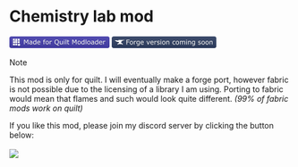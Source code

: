 # Chemistry lab mod
<img src="./.github/assets/badges/made-for-quilt.svg" height="21px"> <img src="./.github/assets/badges/forge-coming-soon.svg" height="21px">

> [!NOTE]
> This mod is only for quilt. I will eventually make a forge port, however fabric is not possible due to the licensing of a library I am using. Porting to fabric would mean that flames and such would look quite different. *(99% of fabric mods work on quilt)*

If you like this mod, please join my discord server by clicking the button below:
<br><br>
[![](https://dcbadge.vercel.app/api/server/qQYfX3sTyj?style=flat)](https://discord.gg/qQYfX3sTyj)
